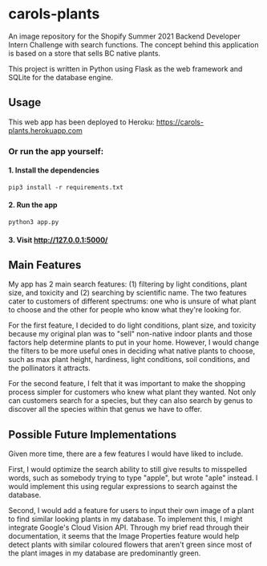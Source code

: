 # carols-plants

An image repository for the Shopify Summer 2021 Backend Developer Intern Challenge with search functions. The concept behind this application is based on a store that sells BC native plants.

This project is written in Python using Flask as the web framework and SQLite for the database engine.

## Usage
This web app has been deployed to Heroku: https://carols-plants.herokuapp.com

### Or run the app yourself:
#### 1. Install the dependencies
```
pip3 install -r requirements.txt
```
#### 2. Run the app
```
python3 app.py
```
#### 3. Visit http://127.0.0.1:5000/

## Main Features
My app has 2 main search features: (1) filtering by light conditions, plant size, and toxicity and (2) searching by scientific name. The two features cater to customers of different spectrums: one who is unsure of what plant to choose and the other for people who know what they're looking for. 

For the first feature, I decided to do light conditions, plant size, and toxicity because my original plan was to "sell" non-native indoor plants and those factors help determine plants to put in your home. However, I would change the filters to be more useful ones in deciding what native plants to choose, such as max plant height, hardiness, light conditions, soil conditions, and the pollinators it attracts. 

For the second feature, I felt that it was important to make the shopping process simpler for customers who knew what plant they wanted. Not only can customers search for a species, but they can also search by genus to discover all the species within that genus we have to offer.

## Possible Future Implementations
Given more time, there are a few features I would have liked to include.

First, I would optimize the search ability to still give results to misspelled words, such as somebody trying to type "apple", but wrote "aple" instead. I would implement this using regular expressions to search against the database.

Second, I would add a feature for users to input their own image of a plant to find similar looking plants in my database. To implement this, I might integrate Google's Cloud Vision API. Through my brief read through their documentation, it seems that the Image Properties feature would help detect plants with similar coloured flowers that aren't green since most of the plant images in my database are predominantly green.

